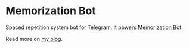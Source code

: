 # Memorization Bot

Spaced repetition system bot for Telegram. It powers [Memorization Bot](https://memorizationbot.com/).

Read more on [my blog](http://bouk.co/blog/telegram-bots/).
